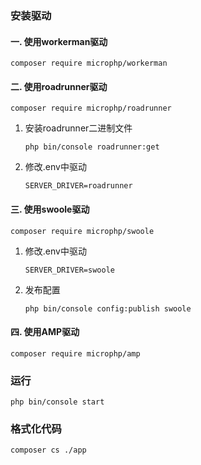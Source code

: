 ### 安装驱动
#### 一. 使用workerman驱动
```shell
composer require microphp/workerman
```

#### 二. 使用roadrunner驱动
```shell
composer require microphp/roadrunner
```

1. 安装roadrunner二进制文件
    ```shell
    php bin/console roadrunner:get
    ```
2. 修改.env中驱动
    ```dotenv
    SERVER_DRIVER=roadrunner
    ```
#### 三. 使用swoole驱动
```shell
composer require microphp/swoole
```

1. 修改.env中驱动
    ```dotenv
    SERVER_DRIVER=swoole
   ```
2. 发布配置
   ```shell
   php bin/console config:publish swoole
   ```
#### 四. 使用AMP驱动
```shell
composer require microphp/amp
```

### 运行
```shell
php bin/console start
```


### 格式化代码
```shell
composer cs ./app
```
